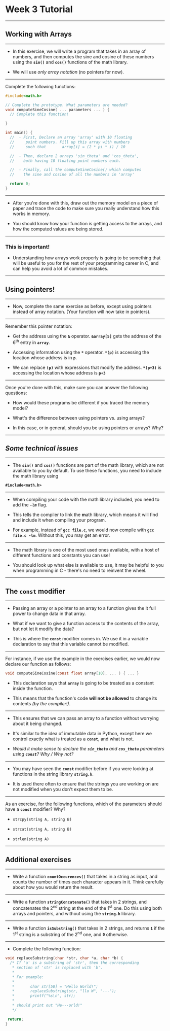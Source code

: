 <!-- {% raw %} -->

# Week 3 Tutorial 


-----

## Working with Arrays

---

- In this exercise, we will write a program that takes in an array of numbers, and then computes the sine and cosine of these numbers using the **`sin()`** and **`cos()`** functions of the math library. 

- We will use *only array notation* (no pointers for now).


---

Complete the following functions:

```c
#include<math.h>

// Complete the prototype. What parameters are needed?
void computeSineCosine( ... parameters ... ) {
  // Complete this function!

}
```
```c
int main() {
  //  - First, Declare an array 'array' with 10 floating 
  //     point numbers. Fill up this array with numbers 
  //     such that       array[i] = (2 * pi * i) / 10

  //  - Then, declare 2 arrays 'sin_theta' and 'cos_theta', 
  //    both having 10 floating point numbers each.

  //  - Finally, call the computeSineCosine() which computes
  //    the sine and cosine of all the numbers in 'array'

  return 0;
}
```

---


- After you're done with this, draw out the memory model on a piece of paper and trace the code to make sure you really understand how this works in memory.

- You should know how your function is getting access to the arrays, and how the computed values are being stored.

---

### This is important!

- Understanding how arrays work properly is going to be something that will be useful to you for the rest of your programming career in C, and can help you avoid a lot of common mistakes.

-----

## Using pointers!


---

- Now, complete the same exercise as before, except using pointers instead of array notation. (Your function will now take in pointers).

---

Remember this pointer notation:
- Get the address using the **`&`** operator. **`&array[5]`** gets the address of the 6<sup>th</sup> entry in **`array`**.

- Accessing information using the **`*`** operator. **`*(p)`** is accessing the location whose address is in **`p`**.

- We can replace **`(p)`** with expressions that modify the address. **`*(p+3)`**  is accessing the location whose address is **`p+3`**


---

Once you're done with this, make sure you can answer the following questions:

- How would these programs be different if you traced the memory model?

- What's the difference between using pointers vs. using arrays?

- In this case, or in general, should you be using pointers or arrays? Why?

-----

## *Some technical issues*

---

- The **`sin()`** and **`cos()`** functions are part of the math library, which are not available to you by default. To use these functions, you need to include the math library using 

**```#include<math.h>```**


---

- When compiling your code with the math library included, you need to add the ***`-lm`*** flag. 

- This tells the compiler to **l**ink the **m**ath library, which means it will find and include it when compiling your program. 

- For example, instead of **`gcc file.c`**, we would now compile with **`gcc file.c -lm`**. Without this, you may get an error.

---

- The math library is one of the most used ones available, with a host of different functions and constants you can use! 

- You should look up what else is available to use, it may be helpful to you when programming in C - there's no need to reinvent the wheel.


-----

## The `const` modifier


---

- Passing an array or a pointer to an array to a function gives the it full power to change data in that array. 

- What if we want to give a function access to the contents of the array, but not let it modify the data?

- This is where the **`const`** modifier comes in. We use it in a variable declaration to say that this variable cannot be modified. 


---

For instance, if we use the example in the exercises earlier, we would now declare our function as follows:

```c
void computeSineCosine(const float array[10], ... ) { ... }
```


- This declaration says that **`array`** is going to be treated as a constant inside the function.

- This means that the function's code **will not be allowed** to change its contents *(by the compiler!)*. 

---

- This ensures that we can pass an array to a function without worrying about it being changed. 

- It's similar to the idea of immutable data in Python, except here we control exactly what is treated as a **`const`**, and what is not.

- *Would it make sense to declare the **`sin_theta`** and **`cos_theta`** parameters using **`const`**? Why / Why not?*

---

- You may have seen the **`const`** modifier before if you were looking at functions in the string library **`string.h`**. 

- It is used there often to ensure that the strings you are working on are not modified when you don't expect them to be.

---

As an exercise, for the following functions, which of the parameters should have a **`const`** modifier? Why?

- `strcpy(string A, string B)`

- `strcat(string A, string B)`

- `strlen(string A)`


-----

## Additional exercises


---

- Write a function **`countOccurences()`** that takes in a string as input, and counts the number of times each character appears in it. Think carefully about how you would return the result.

---

- Write a function **`stringConcatenate()`** that takes in 2 strings, and concatenates the 2<sup>nd</sup> string at the end of the 1<sup>st</sup> one. Do this using both arrays and pointers, and without using the **`string.h`** library.

---

- Write a function **`isSubstring()`** that takes in 2 strings, and returns **`1`** if the 1<sup>st</sup> string is a substring of the 2<sup>nd</sup> one, and **`0`** otherwise.

---

- Complete the following function:

```c
void replaceSubstring(char *str, char *a, char *b) {
  /* If 'a' is a substring of 'str', then the corresponding 
   * section of 'str' is replaced with 'b'.
   *
   * For example:
   *
   *       char str[50] = "Hello World!";
   *       replaceSubstring(str, "llo W", "---");
   *       printf("%s\n", str);
   *
   * should print out "He---orld!"
   */

 return;
}
```

<!-- {% endraw %} -->